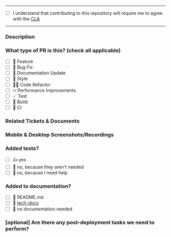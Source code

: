 <!-- This template inspired by https://github.com/open-sauced/.github/blob/main/.github/PULL_REQUEST_TEMPLATE.md?plain=1 -->

---

- [ ] I understand that contributing to this repository will require me to agree with the [CLA](https://github.com/anyproto/open/blob/main/templates/CLA.md)

<!-- The bot will prompt you to accept the CLA by replying with a pre-composed message in the comments. If you have already accepted the CLA, you won't need to do it again. -->

---

### Description

<!-- 
Please do not leave this blank 
This PR [adds/removes/fixes/replaces] the [feature/bug/etc]. 
-->

### What type of PR is this? (check all applicable)

- [ ] 🍕 Feature
- [ ] 🐛 Bug Fix
- [ ] 📝 Documentation Update
- [ ] 🎨 Style
- [ ] 🧑‍💻 Code Refactor
- [ ] 🔥 Performance Improvements
- [ ] ✅ Test
- [ ] 🤖 Build
- [ ] 🔁 CI

### Related Tickets & Documents
<!-- 
Please provide links to issues, community forum posts, or other sources
-->

### Mobile & Desktop Screenshots/Recordings

<!-- Visual changes require screenshots -->

### Added tests?

- [ ] 👍 yes
- [ ] 🙅 no, because they aren't needed
- [ ] 🙋 no, because I need help

### Added to documentation?

- [ ] 📜 README.md
- [ ] 📓 [tech-docs](https://github.com/anyproto/tech-docs)
- [ ] 🙅 no documentation needed

### [optional] Are there any post-deployment tasks we need to perform?


<!--
  For Work In Progress Pull Requests, please use the Draft PR feature,
  see https://docs.github.com/en/pull-requests/collaborating-with-pull-requests/proposing-changes-to-your-work-with-pull-requests/about-pull-requests#draft-pull-requests for further details.
-->
